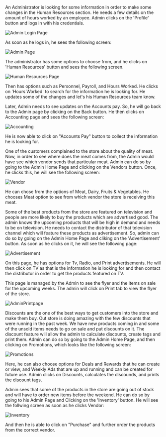 An Administrator is looking for some information in order to make some changes in the Human Resources section. He needs a few details on the amount of hours worked by an employee. Admin clicks on the 'Profile' button and logs in with his credentials. 

![Admin Login Page](UI-UX/admin_story_screenshots/login.PNG)

As soon as he logs in, he sees the following screen:

![Admin Page](UI-UX/admin_story_screenshots/adminScreen.png)

The administrator has some options to choose from, and he clicks on 'Human Resources' button and sees the following screen. 

![Human Resources Page](UI-UX/admin_story_screenshots/humanResourcesScreen.png)

Then has options such as Personnel, Payroll, and Hours Worked. He clicks on 'Hours Worked' to search for the information he is looking for. He updates some of the changes and let's his Human Resources team know.

Later, Admin needs to see updates on the Accounts pay. So, he will go back to the Admin page by clicking on the Back button. He then clicks on Accounting page and sees the following screen:

![Accounting](UI-UX/admin_story_screenshots/accountingScreen.png)

He is now able to click on "Accounts Pay" button to collect the information he is looking for.

One of the customers complained to the store about the quality of meat. Now, in order to see where does the meat comes from, the Admin would have see which vendor sends that particular meat. Admin can do so by going to the Admin Home Page and clicking on the Vendors button. Once, he clicks this, he will see the following screen:

![Vendor](UI-UX/admin_story_screenshots/vendorsScreen.png)

He can chose from the options of Meat, Dairy, Fruits & Vegetables. He chooses Meat option to see from which vendor the store is receiving this meat.

Some of the best products from the store are featured on television and people are more likely to buy the products which are advertised good. The admin knows the upcoming products that will be high in demand and needs to be on television. He needs to contact the distributor of that television channel which will feature these products as advertisement. So, admin can do so by going on the Admin Home Page and cliking on the 'Advertisement' button. As soon as he clicks on it, he will see the following page:

![Advertisement](UI-UX/admin_story_screenshots/advertisementScreen.png)

On this page, he has options for Tv, Radio, and Print advertisements. He will then click on TV as that is the information he is looking for and then contact the distributor in order to get the products featured on TV.

This page is managed by the Admin to see the flyer and the items on sale for the upcoming weeks. The admin will click on Print tab to view the flyer of the store.

![AdminPrintpage](UI-UX/admin_story_screenshots/adminPrintpage.png)

Discounts are the one of the best ways to get customers into the store and make them buy. Out store is doing amazing with the few discounts that were running in the past week. We have new products coming in and some of the unsold items needs to go on sale and put discounts on it. The discount feature will allow the admin to calculate discounts, create tags and print them. Admin can do so by going to the Admin Home Page, and then clicking on Promotions, which looks like the following screen:

![Promotions](UI-UX/admin_story_screenshots/promotionScreen.png)

Here, he can also choose options for Deals and Rewards that he can create or view, and Weekly Ads that are up and running and can be created for future use. Admin clicks on Discounts, calculates the discounds, and prints the discount tags.

Admin sees that some of the products in the store are going out of stock and will have to order new items before the weekend. He can do so by going to his Admin Page and Clicking on the 'Inventory' button. He will see the follwing screen as soon as he clicks Vendor: 

![Inventory](UI-UX/admin_story_screenshots/inventoryScreen.png)

And then he is able to click on "Purchase" and further order the products from the correct vendor.